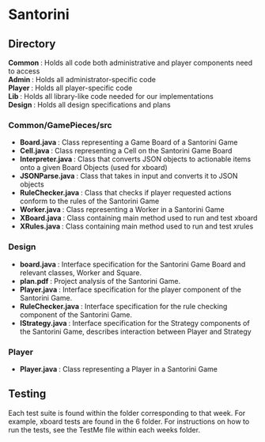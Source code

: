 <h1> Santorini</h1> 
<h2> Directory </h2> 
<b> Common </b> : Holds all code both administrative and player components need to access <br />
<b> Admin </b> : Holds all administrator-specific code <br />
<b> Player </b> : Holds all player-specific code <br />
<b> Lib </b> : Holds all library-like code needed for our implementations <br />
<b> Design </b> : Holds all design specifications and plans <br />

<h3> Common/GamePieces/src </h3>

 * <b> Board.java </b> : Class representing a Game Board of a Santorini Game
 * <b> Cell.java </b> : Class representing a Cell on the Santorini Game Board
 * <b> Interpreter.java </b> : Class that converts JSON objects to actionable items onto a given Board Objects (used for xboard)
 * <b> JSONParse.java </b> : Class that takes in input and converts it to JSON objects
 * <b> RuleChecker.java </b> : Class that checks if player requested actions conform to the rules of the Santorini Game
 * <b> Worker.java </b> : Class representing a Worker in a Santorini Game
 * <b> XBoard.java </b> : Class containing main method used to run and test xboard
 * <b> XRules.java </b> : Class containing main method used to run and test xrules

<h3> Design </h3>

 * <b> board.java </b> : Interface specification for the Santorini Game Board and relevant classes, Worker and Square. <br /> 
 * <b> plan.pdf </b> : Project analysis of the Santorini Game.
 * <b> Player.java </b> : Interface specification for the player component of the Santorini Game.
 * <b> RuleChecker.java </b> : Interface specification for the rule checking component of the Santorini Game.
 * <b> IStrategy.java </b> : Interface specification for the Strategy components of the Santorini Game, describes interaction between Player and Strategy
 
<h3> Player </h3> 

 * <b> Player.java </b> : Class representing a Player in a Santorini Game
 
 <h2> Testing </h2> 
 
Each test suite is found within the folder corresponding to that week. For example, xboard tests are found in the 6 folder. For instructions on how to run the tests, see the TestMe file within each weeks folder.
